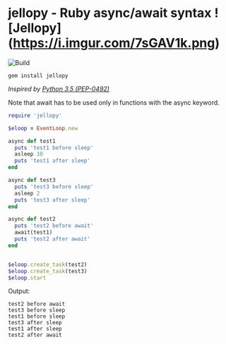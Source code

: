 # jellopy - Ruby async/await syntax      ![Jellopy] (https://i.imgur.com/7sGAV1k.png)
![Build](https://travis-ci.org/Bot123123/jellopy.svg?branch=master)
```
gem install jellopy
```

*Inspired by [Python 3.5 (PEP-0492)](https://www.python.org/dev/peps/pep-0492/)*

Note that await has to be used only in functions with the async keyword.


```ruby
require 'jellopy'

$eloop = EventLoop.new

async def test1
  puts 'test1 before sleep'
  asleep 10
  puts 'test1 after sleep'
end

async def test3
  puts 'test3 before sleep'
  asleep 2
  puts 'test3 after sleep'
end

async def test2
  puts 'test2 before await'
  await(test1)
  puts 'test2 after await'
end


$eloop.create_task(test2)
$eloop.create_task(test3)
$eloop.start
```

Output:
```
test2 before await
test3 before sleep
test1 before sleep
test3 after sleep
test1 after sleep
test2 after await
```
